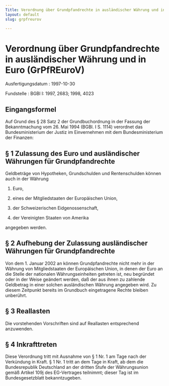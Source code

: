 ```yaml
---
Title: Verordnung über Grundpfandrechte in ausländischer Währung und in Euro
layout: default
slug: grpfreurov

---
```


# Verordnung über Grundpfandrechte in ausländischer Währung und in Euro (GrPfREuroV)

Ausfertigungsdatum
:   1997-10-30

Fundstelle
:   BGBl I: 1997, 2683; 1998, 4023



## Eingangsformel

Auf Grund des § 28 Satz 2 der Grundbuchordnung in der Fassung der
Bekanntmachung vom 26. Mai 1994 (BGBl. I S. 1114) verordnet das
Bundesministerium der Justiz im Einvernehmen mit dem Bundesministerium
der Finanzen:


## § 1 Zulassung des Euro und ausländischer Währungen für Grundpfandrechte

Geldbeträge von Hypotheken, Grundschulden und Rentenschulden können
auch in der Währung

1.  Euro,


2.  eines der Mitgliedstaaten der Europäischen Union,


3.  der Schweizerischen Eidgenossenschaft,


4.  der Vereinigten Staaten von Amerika



angegeben werden.


## § 2 Aufhebung der Zulassung ausländischer Währungen für Grundpfandrechte

Von dem 1. Januar 2002 an können Grundpfandrechte nicht mehr in der
Währung von Mitgliedstaaten der Europäischen Union, in denen der Euro
an die Stelle der nationalen Währungseinheiten getreten ist, neu
begründet oder in der Weise geändert werden, daß der aus ihnen zu
zahlende Geldbetrag in einer solchen ausländischen Währung angegeben
wird. Zu diesem Zeitpunkt bereits im Grundbuch eingetragene Rechte
bleiben unberührt.


## § 3 Reallasten

Die vorstehenden Vorschriften sind auf Reallasten entsprechend
anzuwenden.


## § 4 Inkrafttreten

Diese Verordnung tritt mit Ausnahme von § 1 Nr. 1 am Tage nach der
Verkündung in Kraft. § 1 Nr. 1 tritt an dem Tage in Kraft, ab dem die
Bundesrepublik Deutschland an der dritten Stufe der Währungsunion
gemäß Artikel 109j des EG-Vertrages teilnimmt; dieser Tag ist im
Bundesgesetzblatt bekanntzugeben.

